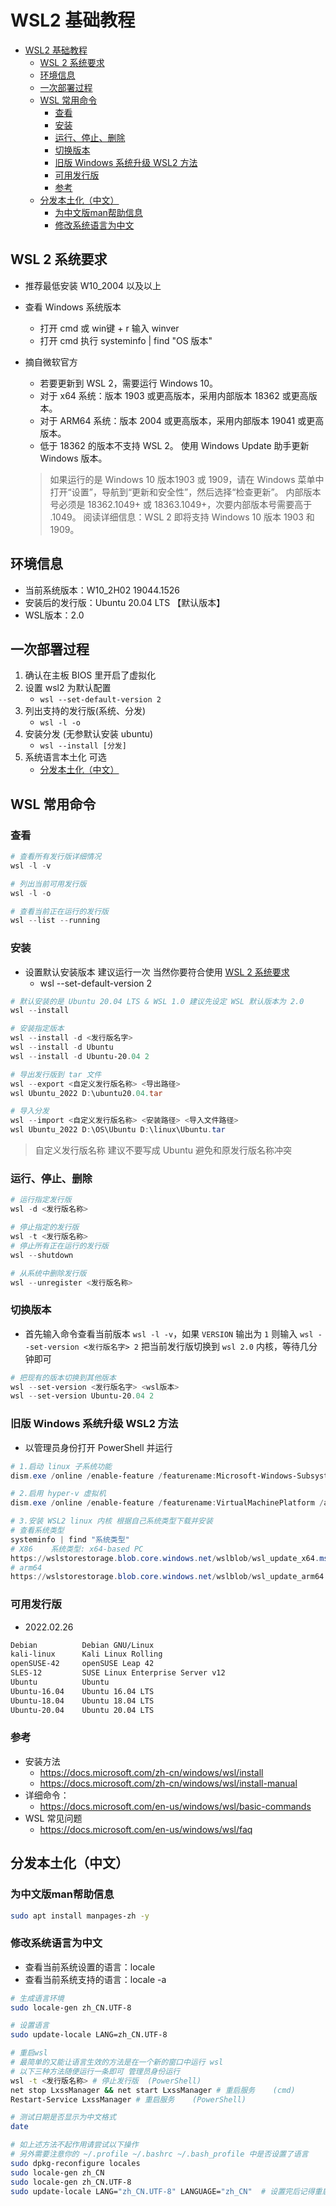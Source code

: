 # WSL2 基础教程

- [WSL2 基础教程](#wsl2-基础教程)
  - [WSL 2 系统要求](#wsl-2-系统要求)
  - [环境信息](#环境信息)
  - [一次部署过程](#一次部署过程)
  - [WSL 常用命令](#wsl-常用命令)
    - [查看](#查看)
    - [安装](#安装)
    - [运行、停止、删除](#运行停止删除)
    - [切换版本](#切换版本)
    - [旧版 Windows 系统升级 WSL2 方法](#旧版-windows-系统升级-wsl2-方法)
    - [可用发行版](#可用发行版)
    - [参考](#参考)
  - [分发本土化（中文）](#分发本土化中文)
    - [为中文版man帮助信息](#为中文版man帮助信息)
    - [修改系统语言为中文](#修改系统语言为中文)

## WSL 2 系统要求

- 推荐最低安装 W10_2004 以及以上
- 查看 Windows 系统版本
  - 打开 cmd 或 win键 + r 输入 winver
  - 打开 cmd 执行 systeminfo | find "OS 版本"

- 摘自微软官方
  - 若要更新到 WSL 2，需要运行 Windows 10。
  - 对于 x64 系统：版本 1903 或更高版本，采用内部版本 18362 或更高版本。
  - 对于 ARM64 系统：版本 2004 或更高版本，采用内部版本 19041 或更高版本。
  - 低于 18362 的版本不支持 WSL 2。 使用 Windows Update 助手更新 Windows 版本。

  > 如果运行的是 Windows 10 版本1903 或 1909，请在 Windows 菜单中打开“设置”，导航到“更新和安全性”，然后选择“检查更新”。 内部版本号必须是 18362.1049+ 或 18363.1049+，次要内部版本号需要高于 .1049。 阅读详细信息：WSL 2 即将支持 Windows 10 版本 1903 和 1909。

## 环境信息

- 当前系统版本：W10_2H02 19044.1526
- 安装后的发行版：Ubuntu 20.04 LTS 【默认版本】
- WSL版本：2.0

## 一次部署过程

1. 确认在主板 BIOS 里开启了虚拟化
1. 设置 wsl2 为默认配置
    - `wsl --set-default-version 2`
1. 列出支持的发行版(系统、分发)
    - `wsl -l -o`
1. 安装分发 (无参默认安装 ubuntu)
    - `wsl --install [分发]`
1. 系统语言本土化 可选
   - [分发本土化（中文）](#分发本土化中文)

## WSL 常用命令

### 查看

```powershell
# 查看所有发行版详细情况
wsl -l -v

# 列出当前可用发行版
wsl -l -o

# 查看当前正在运行的发行版
wsl --list --running


```

### 安装

- 设置默认安装版本 建议运行一次 当然你要符合使用 [WSL 2 系统要求](#wsl-2-系统要求)
  - wsl --set-default-version 2

```powershell
# 默认安装的是 Ubuntu 20.04 LTS & WSL 1.0 建议先设定 WSL 默认版本为 2.0
wsl --install

# 安装指定版本
wsl --install -d <发行版名字>
wsl --install -d Ubuntu
wsl --install -d Ubuntu-20.04 2

# 导出发行版到 tar 文件
wsl --export <自定义发行版名称> <导出路径>
wsl Ubuntu_2022 D:\ubuntu20.04.tar

# 导入分发
wsl --import <自定义发行版名称> <安装路径> <导入文件路径>
wsl Ubuntu_2022 D:\OS\Ubuntu D:\linux\Ubuntu.tar
```

>自定义发行版名称 建议不要写成 Ubuntu 避免和原发行版名称冲突

### 运行、停止、删除

```powershell
# 运行指定发行版
wsl -d <发行版名称>

# 停止指定的发行版
wsl -t <发行版名称>
# 停止所有正在运行的发行版
wsl --shutdown

# 从系统中删除发行版
wsl --unregister <发行版名称>

```

### 切换版本

- 首先输入命令查看当前版本 `wsl -l -v`，如果 `VERSION` 输出为 `1` 则输入 `wsl --set-version <发行版名字> 2` 把当前发行版切换到 `wsl 2.0` 内核，等待几分钟即可

```powershell
# 把现有的版本切换到其他版本
wsl --set-version <发行版名字> <wsl版本>
wsl --set-version Ubuntu-20.04 2
```

### 旧版 Windows 系统升级 WSL2 方法

- 以管理员身份打开 PowerShell 并运行

```powershell
# 1.启动 linux 子系统功能
dism.exe /online /enable-feature /featurename:Microsoft-Windows-Subsystem-Linux /all /norestart

# 2.启用 hyper-v 虚拟机
dism.exe /online /enable-feature /featurename:VirtualMachinePlatform /all /norestart

# 3.安装 WSL2 linux 内核 根据自己系统类型下载并安装
# 查看系统类型
systeminfo | find "系统类型"
# X86    系统类型: x64-based PC
https://wslstorestorage.blob.core.windows.net/wslblob/wsl_update_x64.msi
# arm64
https://wslstorestorage.blob.core.windows.net/wslblob/wsl_update_arm64.msi
```

### 可用发行版

- 2022.02.26

```txt
Debian          Debian GNU/Linux
kali-linux      Kali Linux Rolling
openSUSE-42     openSUSE Leap 42
SLES-12         SUSE Linux Enterprise Server v12
Ubuntu          Ubuntu
Ubuntu-16.04    Ubuntu 16.04 LTS
Ubuntu-18.04    Ubuntu 18.04 LTS
Ubuntu-20.04    Ubuntu 20.04 LTS
```

### 参考

- 安装方法
  - <https://docs.microsoft.com/zh-cn/windows/wsl/install>
  - <https://docs.microsoft.com/zh-cn/windows/wsl/install-manual>
- 详细命令：
  - <https://docs.microsoft.com/en-us/windows/wsl/basic-commands>
- WSL 常见问题
  - <https://docs.microsoft.com/en-us/windows/wsl/faq>

## 分发本土化（中文）

### 为中文版man帮助信息

```bash
sudo apt install manpages-zh -y
```

### 修改系统语言为中文

- 查看当前系统设置的语言：locale
- 查看当前系统支持的语言：locale -a

```bash
# 生成语言环境
sudo locale-gen zh_CN.UTF-8

# 设置语言
sudo update-locale LANG=zh_CN.UTF-8

# 重启wsl
# 最简单的又能让语言生效的方法是在一个新的窗口中运行 wsl
# 以下三种方法随便运行一条即可 管理员身份运行
wsl -t <发行版名称> # 停止发行版  (PowerShell)
net stop LxssManager && net start LxssManager # 重启服务    (cmd)
Restart-Service LxssManager # 重启服务    (PowerShell)

# 测试日期是否显示为中文格式
date

# 如上述方法不起作用请尝试以下操作
# 另外需要注意你的 ~/.profile ~/.bashrc ~/.bash_profile 中是否设置了语言
sudo dpkg-reconfigure locales
sudo locale-gen zh_CN
sudo locale-gen zh_CN.UTF-8
sudo update-locale LANG="zh_CN.UTF-8" LANGUAGE="zh_CN"  # 设置完后记得重启wsl

```
